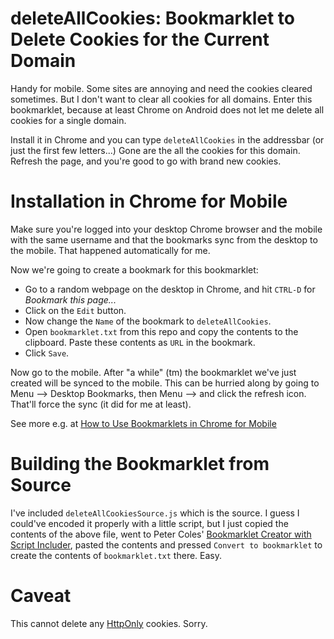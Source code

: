 # deleteAllCookies: Bookmarklet to Delete Cookies for the Current Domain

Handy for mobile. Some sites are annoying and need the cookies cleared
sometimes. But I don't want to clear all cookies for all domains. Enter this
bookmarklet, because at least Chrome on Android does not let me delete all
cookies for a single domain.

Install it in Chrome and you can type `deleteAllCookies` in the addressbar (or
just the first few letters...) Gone are the all the cookies for this domain.
Refresh the page, and you're good to go with brand new cookies.

# Installation in Chrome for Mobile

Make sure you're logged into your desktop Chrome browser and the mobile with
the same username and that the bookmarks sync from the desktop to the mobile.
That happened automatically for me.

Now we're going to create a bookmark for this bookmarklet:

* Go to a random webpage on the desktop in Chrome, and hit `CTRL-D` for
  *Bookmark this page...*
* Click on the `Edit` button.
* Now change the `Name` of the bookmark to `deleteAllCookies`.
* Open `bookmarklet.txt` from this repo and copy the contents to the clipboard.
  Paste these contents as `URL` in the bookmark.
* Click `Save`.

Now go to the mobile. After "a while" (tm) the bookmarklet we've just created
will be synced to the mobile. This can be hurried along by going to Menu -->
Desktop Bookmarks, then Menu --> and click the refresh icon. That'll force the
sync (it did for me at least).

See more e.g. at [How to Use Bookmarklets in Chrome for
Mobile](http://www.labnol.org/software/google-chrome-bookmarklets/27894/)

# Building the Bookmarklet from Source

I've included `deleteAllCookiesSource.js` which is the source. I guess I
could've encoded it properly with a little script, but I just copied the
contents of the above file, went to Peter Coles' [Bookmarklet Creator with
Script Includer](http://mrcoles.com/bookmarklet/), pasted the contents and
pressed `Convert to bookmarklet` to create the contents of `bookmarklet.txt`
there. Easy.

# Caveat
This cannot delete any
[HttpOnly](https://en.wikipedia.org/wiki/HTTP_cookie#Secure_and_HttpOnly)
cookies. Sorry.
